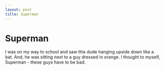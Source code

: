 ```yaml
---
layout: post
title: Superman
---
```


# Superman

I was on my way to school and saw this dude hanging upside down like a bat. And, he was sitting next to a guy dressed in orange.  I thought to myself, Superman - these guys have to be bad.
